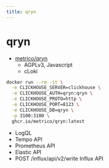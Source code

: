 ```yaml
---
title: qryn
---
```


# qryn

- [metrico/qryn](https://github.com/metrico/qryn)
  - AGPLv3, Javascript
  - cLoki

```bash
docker run --rm -it \
  -e CLICKHOUSE_SERVER=clickhouse \
  -e CLICKHOUSE_AUTH=qryn:qryn \
  -e CLICKHOUSE_PROTO=http \
  -e CLICKHOUSE_PORT=8123 \
  -e CLICKHOUSE_DB=qryn \
  -p 3100:3100 \
  ghcr.io/metrico/qryn:latest
```

- LogQL
- Tempo API
- Prometheus API
- Elastic API
- POST /influx/api/v2/write Influx API
